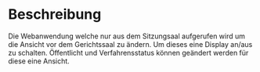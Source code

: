 # Beschreibung

Die Webanwendung welche nur aus dem Sitzungsaal aufgerufen wird um die Ansicht vor dem Gerichtssaal zu ändern. Um dieses eine Display an/aus zu schalten. Öffentlicht und Verfahrensstatus können geändert werden für diese eine Ansicht.
